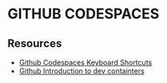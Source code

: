 # GITHUB CODESPACES

## Resources

- [Github Codespaces Keyboard Shortcuts](https://docs.github.com/en/get-started/using-github/keyboard-shortcuts)
- [Github Introduction to dev containters](https://docs.github.com/en/codespaces/setting-up-your-project-for-codespaces/introduction-to-dev-containers)
